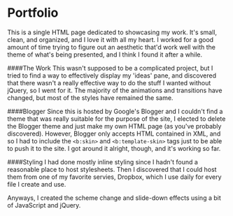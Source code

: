# Portfolio
This is a single HTML page dedicated to showcasing my work. It's small, clean, and organized, and I love it with all my heart. I worked
for a good amount of time trying to figure out an aesthetic that'd work well with the theme of what's being presented, and I think I 
found it after a while.

####The Work
This wasn't supposed to be a complicated project, but I tried to find a way to effectively display my 'ideas' pane, and discovered that 
there wasn't a really effective way to do the stuff I wanted without jQuery, so I went for it. The majority of the animations and 
transitions have changed, but most of the styles have remained the same.

####Blogger
Since this is hosted by Google's Blogger and I couldn't find a theme that was really suitable for the purpose of the site, I elected 
to delete the Blogger theme and just make my own HTML page (as you've probably discovered). However, Blogger only accepts HTML contained 
in XML, and so I had to include the ``<b:skin>`` and ``<b:template-skin>`` tags just to be able to push it to the site. I got around it 
alright, though, and it's working so far.

####Styling
I had done mostly inline styling since I hadn't found a reasonable place to host stylesheets. Then I discovered that I could host them from 
one of my favorite servies, Dropbox, which I use daily for every file I create and use.

Anyways, I created the scheme change and slide-down effects using a bit of JavaScript and jQuery.